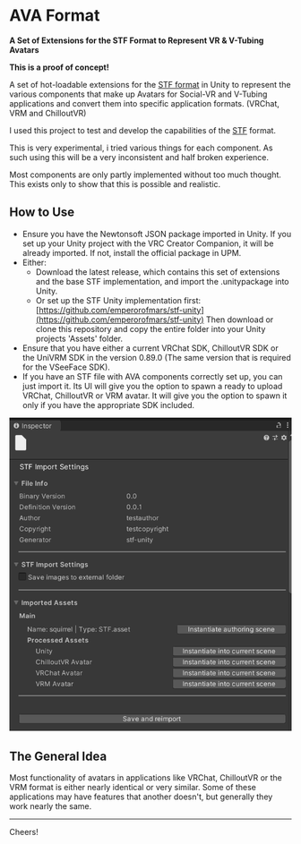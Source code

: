 # AVA Format
**A Set of Extensions for the STF Format to Represent VR & V-Tubing Avatars**

**This is a proof of concept!**

A set of hot-loadable extensions for the [STF format](https://github.com/emperorofmars/stf-unity) in Unity to represent the various components that make up Avatars for Social-VR and V-Tubing applications and convert them into specific application formats. (VRChat, VRM and ChilloutVR)

I used this project to test and develop the capabilities of the [STF](https://github.com/emperorofmars/stf-unity) format.

This is very experimental, i tried various things for each component. As such using this will be a very inconsistent and half broken experience.

Most components are only partly implemented without too much thought.
This exists only to show that this is possible and realistic.

## How to Use
- Ensure you have the Newtonsoft JSON package imported in Unity. If you set up your Unity project with the VRC Creator Companion, it will be already imported. If not, install the official package in UPM.
- Either:
	- Download the latest release, which contains this set of extensions and the base STF implementation, and import the .unitypackage into Unity.
	- Or set up the STF Unity implementation first: [https://github.com/emperorofmars/stf-unity](https://github.com/emperorofmars/stf-unity)
	Then download or clone this repository and copy the entire folder into your Unity projects 'Assets' folder.
- Ensure that you have either a current VRChat SDK, ChilloutVR SDK or the UniVRM SDK in the version 0.89.0 (The same version that is required for the VSeeFace SDK).
- If you have an STF file with AVA components correctly set up, you can just import it. Its UI will give you the option to spawn a ready to upload VRChat, ChilloutVR or VRM avatar. It will give you the option to spawn it only if you have the appropriate SDK included.

![Screenshot of an STF file's inspector in Unity with this project's extension included.](./doc/img/import_settings.png)

## The General Idea
Most functionality of avatars in applications like VRChat, ChilloutVR or the VRM format is either nearly identical or very similar. Some of these applications may have features that another doesn't, but generally they work nearly the same.

---

Cheers!


